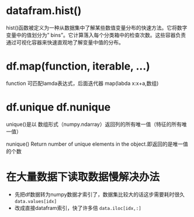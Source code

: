 # datafram.hist()
hist()函数被定义为一种从数据集中了解某些数值变量分布的快速方法。它将数字变量中的值划分为” bins”。它计算落入每个分类箱中的检查次数。这些容器负责通过可视化容器来快速直观地了解变量中值的分布。
# df.map(function, iterable, ...)
function 可匹配lamda表达式，后面迭代器
map(labda x:x+a,数组)
# df.unique df.nunique
unique()是以 数组形式（numpy.ndarray）返回列的所有唯一值（特征的所有唯一值）

nunique() Return number of unique elements in the object.即返回的是唯一值的个数
# 在大量数据下读取数据慢解决办法
* 先把df数据转为numpy数据才索引了，数据集比较大的话这步需要耗时很久
`data.values[idx]`
* 改成直接datafram索引，快了许多倍
`data.iloc[idx,:]`
